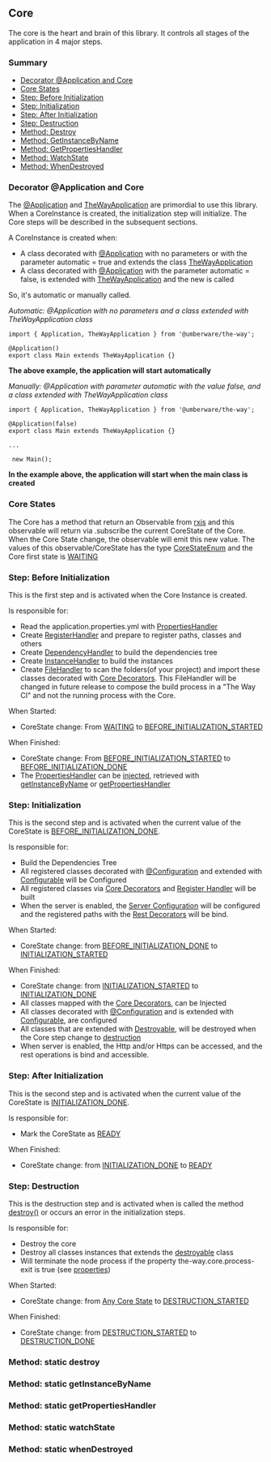 ## Core

The core is the heart and brain of this library. It controls all stages of the application in 4 major steps.

### Summary

 - [Decorator @Application and Core](#decorator-application-and-core)
 - [Core States](#core-states)
 - [Step: Before Initialization](#step-before-initialization)
 - [Step: Initialization](#step-initialization)
 - [Step: After Initialization](#step-after-initialization)
 - [Step: Destruction](#step-destruction)
 - [Method: Destroy](#method-static-destroy)
 - [Method: GetInstanceByName](#method-static-getinstancebyname)
 - [Method: GetPropertiesHandler](#method-static-getpropertieshandler)
 - [Method: WatchState](#method-static-watchstate)
 - [Method: WhenDestroyed](#method-static-whendestroyed)

### Decorator @Application and Core

The [@Application](decorator/core-decorators.md#application) and [TheWayApplication](the-way-application.md) are primordial to use this library.
When a CoreInstance is created, the initialization step will initialize. The Core steps will be described in the subsequent sections.

A CoreInstance is created when:

 - A class decorated with [@Application](decorator/core-decorators.md#application) with no parameters or with the parameter automatic = true and extends the class [TheWayApplication](the-way-application.md)
 - A class decorated with [@Application](decorator/core-decorators.md#application) with the parameter automatic = false, is extended with [TheWayApplication](the-way-application.md) and the new is called

So, it's automatic or manually called.

*Automatic: @Application with no parameters and a class extended with TheWayApplication class*

    import { Application, TheWayApplication } from '@umberware/the-way';

    @Application()
    export class Main extends TheWayApplication {}

**The above example, the application will start automatically**


*Manually: @Application with parameter automatic with the value false, and a class extended with TheWayApplication class*

    import { Application, TheWayApplication } from '@umberware/the-way';

    @Application(false)
    export class Main extends TheWayApplication {}

    ...

     new Main();

**In the example above, the application will start when the main class is created**

### Core States

The Core has a method that return an Observable from [rxjs](https://rxjs-dev.firebaseapp.com/) and this observable will return via .subscribe the current CoreState of the Core.
When the Core State change, the observable will emit this new value.
The values of this observable/CoreState has the type [CoreStateEnum](shared/enum/core-state-enum.md) and the Core first state is [WAITING](shared/enum/core-state-enum.md#WAITING)

### Step: Before Initialization

This is the first step and is activated when the Core Instance is created.

Is responsible for:

- Read the application.properties.yml with [PropertiesHandler](handler/properties-handler.md)
- Create [RegisterHandler](handler/register-handler.md) and prepare to register paths, classes and others
- Create [DependencyHandler](handler/dependency-handler.md) to build the dependencies tree
- Create [InstanceHandler](handler/instance-handler.md) to build the instances
- Create [FileHandler](handler/file-handler.md) to scan the folders(of your project) and import these classes decorated with [Core Decorators](decorator/core-decorators.md). This FileHandler will be changed in future release to compose the build process in a "The Way CI" and not the running process with the Core.

When Started:

 - CoreState change: From [WAITING](shared/enum/core-state-enum.md#WAITING) to [BEFORE_INITIALIZATION_STARTED](shared/enum/core-state-enum.md#BEFORE_INITIALIZATION_STARTED)

When Finished:

 - CoreState change: From [BEFORE_INITIALIZATION_STARTED](shared/enum/core-state-enum.md#BEFORE_INITIALIZATION_STARTED) to [BEFORE_INITIALIZATION_DONE](shared/enum/core-state-enum.md#BEFORE_INITIALIZATION_DONE)
 - The [PropertiesHandler](handler/properties-handler.md) can be [injected](decorator/core-decorators.md#inject), retrieved with [getInstanceByName](#method-static-getinstancebyname) or [getPropertiesHandler](#method-static-getpropertieshandler)


### Step: Initialization

This is the second step and is activated when the current value of the CoreState is [BEFORE_INITIALIZATION_DONE](shared/enum/core-state-enum.md#BEFORE_INITIALIZATION_DONE).

Is responsible for:

 - Build the Dependencies Tree
 - All registered classes decorated with [@Configuration](decorator/core-decorators.md#configuration) and extended with [Configurable](shared/abstract/configurable.md) will be Configured
 - All registered classes via [Core Decorators](decorator/core-decorators.md) and [Register Handler](handler/register-handler.md) will be built
 - When the server is enabled, the [Server Configuration](configuration/server-configuration.md) will be configured and the registered paths with the [Rest Decorators](decorator/rest-decorators.md) will be bind.

When Started:

  - CoreState change: from [BEFORE_INITIALIZATION_DONE](shared/enum/core-state-enum.md#BEFORE_INITIALIZATION_DONE) to [INITIALIZATION_STARTED](shared/enum/core-state-enum.md#initialization_started)

When Finished:

  - CoreState change: from [INITIALIZATION_STARTED](shared/enum/core-state-enum.md#INITIALIZATION_STARTED) to [INITIALIZATION_DONE](shared/enum/core-state-enum.md#INITIALIZATION_DONE)
  - All classes mapped with the [Core Decorators](decorator/core-decorators.md), can be Injected
  - All classes decorated with [@Configuration](decorator/core-decorators.md#configuration) and is extended with [Configurable](shared/abstract/configurable.md), are configured
  - All classes that are extended with [Destroyable](shared/abstract/destroyable.md), will be destroyed when the Core step change to [destruction](#step-destruction)
  - When server is enabled, the Http and/or Https can be accessed, and the rest operations is bind and accessible.

### Step: After Initialization

This is the second step and is activated when the current value of the CoreState is [INITIALIZATION_DONE](shared/enum/core-state-enum.md#INITIALIZATION_DONE).

Is responsible for:

 - Mark the CoreState as [READY](shared/enum/core-state-enum.md#READY)

When Finished:

- CoreState change: from [INITIALIZATION_DONE](shared/enum/core-state-enum.md#INITIALIZATION_DONE) to [READY](shared/enum/core-state-enum.md#READY)

### Step: Destruction

This is the destruction step and is activated when is called the method [destroy()](#method-static-destroy) or occurs an error in the initialization steps.

Is responsible for:

- Destroy the core
- Destroy all classes instances that extends the [destroyable](shared/abstract/destroyable.md) class
- Will terminate the node process if the property the-way.core.process-exit is true (see [properties](application-properties.md))

When Started:

- CoreState change: from [Any Core State](shared/enum/core-state-enum.md) to [DESTRUCTION_STARTED](shared/enum/core-state-enum.md#destruction_started)

When Finished:

- CoreState change: from [DESTRUCTION_STARTED](shared/enum/core-state-enum.md#DESTRUCTION_STARTED) to [DESTRUCTION_DONE](shared/enum/core-state-enum.md#destruction_done)

### Method: static destroy

### Method: static getInstanceByName

### Method: static getPropertiesHandler

### Method: static watchState

### Method: static whenDestroyed



